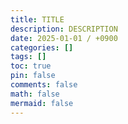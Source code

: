 ```yaml
---
title: TITLE
description: DESCRIPTION
date: 2025-01-01 / +0900
categories: []
tags: []
toc: true
pin: false
comments: false
math: false
mermaid: false
---
```

